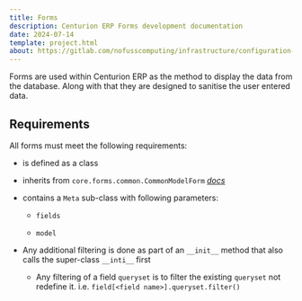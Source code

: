 ```yaml
---
title: Forms
description: Centurion ERP Forms development documentation
date: 2024-07-14
template: project.html
about: https://gitlab.com/nofusscomputing/infrastructure/configuration-management/centurion_erp
---
```


Forms are used within Centurion ERP as the method to display the data from the database. Along with that they are designed to sanitise the user entered data.


## Requirements

All forms must meet the following requirements:

- is defined as a class

- inherits from `core.forms.common.CommonModelForm` _[docs](./api/form.md)_

- contains a `Meta` sub-class with following parameters:

    - `fields`

    - `model`

- Any additional filtering is done as part of an `__init__` method that also calls the super-class `__inti__` first

    - Any filtering of a field `queryset` is to filter the existing `queryset` not redefine it. i.e. `field[<field name>].queryset.filter()`
